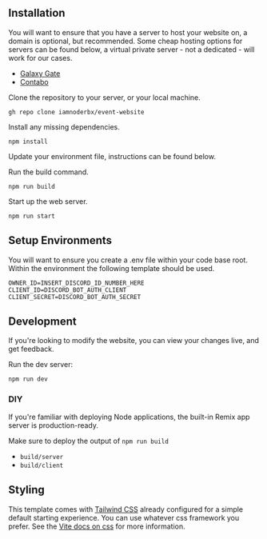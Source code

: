 ## Installation

You will want to ensure that you have a server to host your website on, a domain is optional, but recommended.
Some cheap hosting options for servers can be found below, a virtual private server - not a dedicated - will work for our cases.
- [Galaxy Gate](https://galaxygate.net/)
- [Contabo](https://contabo.com/en-us/)

Clone the repository to your server, or your local machine.
```shellscript
gh repo clone iamnoderbx/event-website
```

Install any missing dependencies.
```shellscript
npm install
```

Update your environment file, instructions can be found below.

Run the build command.
```shellscript
npm run build
```

Start up the web server.
```shellscript
npm run start
```

## Setup Environments

You will want to ensure you create a .env file within your 
code base root. Within the environment the following template should be used.

```env
OWNER_ID=INSERT_DISCORD_ID_NUMBER_HERE
CLIENT_ID=DISCORD_BOT_AUTH_CLIENT
CLIENT_SECRET=DISCORD_BOT_AUTH_SECRET
```

## Development

If you're looking to modify the website, you can view your changes live, and get feedback.

Run the dev server:

```shellscript
npm run dev
```

### DIY

If you're familiar with deploying Node applications, the built-in Remix app server is production-ready.

Make sure to deploy the output of `npm run build`

- `build/server`
- `build/client`

## Styling

This template comes with [Tailwind CSS](https://tailwindcss.com/) already configured for a simple default starting experience. You can use whatever css framework you prefer. See the [Vite docs on css](https://vitejs.dev/guide/features.html#css) for more information.
